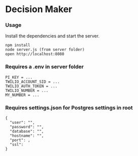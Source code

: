 Decision Maker
=====================

### Usage

Install the dependencies and start the server.

```
npm install
node server.js (from server folder)
open http://localhost:8080
```
### Requires a .env in server folder
```
PI_KEY = ...
TWILIO_ACCOUNT_SID = ...
TWILIO_AUTH_TOKEN = ...
TWILIO_NUMBER = ...
MY_NUMBER = ...
```
### Requires settings.json for Postgres settings in root
```
{
  "user": "",
  "password": "",
  "database": "",
  "hostname": "",
  "port": ,
  "ssl":
}
```
